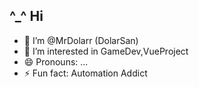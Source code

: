 ## ^_^ Hi
- 👋 I’m @MrDolarr (DolarSan)
- 👀 I’m interested in GameDev,VueProject
- 😄 Pronouns: ...
- ⚡ Fun fact: Automation Addict
